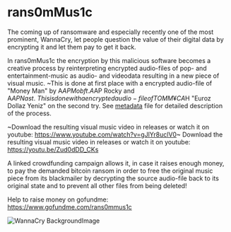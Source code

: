 # rans0mMus1c

The coming up of ransomware and especially recently one of the most prominent, WannaCry, 
let people question the value of their digital data by encrypting it and let them pay to get it back.

In rans0mMus1c the encryption by this malicious software becomes a creative process by reinterpreting encrypted audio-files 
of pop- and entertainment-music as audio- and videodata resulting in a new piece of visual music.
~This is done at first place with a encrypted audio-file of "Money Man" by A$AP Mob ft. A$AP Rocky and A$AP Nast.~
This is done with a encrypted audio-file of TOMM¥ CA$H "Euroz Dollaz Yeniz" on the second try.
See [metadata](_meta/metadata.md) file for detailed description of the process. 

~Download the resulting visual music video in releases or watch it on youtube: https://www.youtube.com/watch?v=gJlYr8uclV0~
Download the resulting visual music video in releases or watch it on youtube: https://youtu.be/Zud0dDD_CKs

A linked crowdfunding campaign allows it, in case it raises enough money, to pay the demanded  bitcoin ransom in order
to free the original music piece from its blackmailer by decrypting the source audio-file back to its original state and to prevent all other files from being deleted!

Help to raise money on gofundme: https://www.gofundme.com/rans0mmus1c 


![WannaCry BackgroundImage](https://raw.githubusercontent.com/digital3mpire/SUPER-INFORMATION-HIGH-MARKET/master/damian_t_dziwis/rans0mMus1c/_meta/%40WanaDecryptor%40.bmp)
